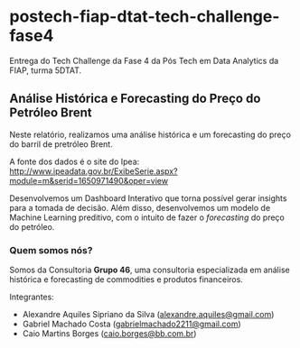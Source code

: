 # postech-fiap-dtat-tech-challenge-fase4

Entrega do Tech Challenge da Fase 4 da Pós Tech em Data Analytics da FIAP, turma 5DTAT.

## Análise Histórica e Forecasting do Preço do Petróleo Brent

Neste relatório, realizamos uma análise histórica e um forecasting do preço do barril de pretróleo Brent.

A fonte dos dados é o site do Ipea: http://www.ipeadata.gov.br/ExibeSerie.aspx?module=m&serid=1650971490&oper=view

Desenvolvemos um Dashboard Interativo que torna possível gerar insights para a tomada de decisão. Além disso, desenvolvemos um modelo de Machine Learning preditivo, com o intuito de fazer o _forecasting_ do preço do petróleo.

### Quem somos nós?

Somos da Consultoria **Grupo 46**, uma consultoria especializada em análise histórica e forecasting de commodities e produtos financeiros.

Integrantes:

- Alexandre Aquiles Sipriano da Silva (alexandre.aquiles@gmail.com)
- Gabriel Machado Costa (gabrielmachado2211@gmail.com)
- Caio Martins Borges (caio.borges@bb.com.br)
